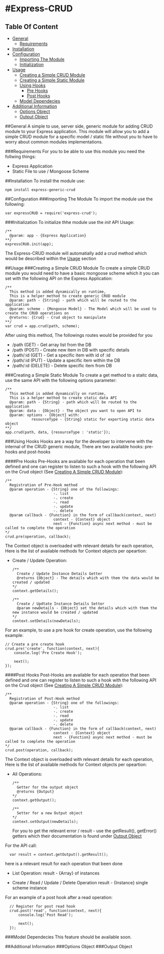 #Express-CRUD
============

## Table Of Content
- [General](#general)
  - [Requirements](#requirements)
- [Installation](#installation)
- [Configuration](#configuration)
  - [Importing The Module](#importing-the-module)
  - [Initialization](#initialization)
- [Usage](#usage)
  - [Creating a Simple CRUD Module](#creating-a-simple-crud-module)
  - [Creating a Simple Static Module](#creating-a-simple-static-module)
  - [Using Hooks](#using-hooks)
    - [Pre Hooks](#pre-hooks)
    - [Post Hooks](#post-hooks)
  - [Model Dependecies](#model-dependecies)
- [Additional Information](#additional-information)
  - [Options Object](#options-object)
  - [Output Object](#output-object)

##General
A simple to use, server side, generic module for adding CRUD module to your Express application.
This module will allow you to add a simple CRUD module for a specific model / static file without you to have to worry about common modules implementations.

###Requirements
For you to be able to use this module you need the follwing things:
- Express Application
- Static File to use / Mongoose Scheme

##Installation
To install the module use:
```
npm install express-generic-crud
```

##Configuration
###Importing The Module
To import the module use the following:
```
var expressCRUD = require('express-crud');
```


###Initialization
To initialize thhe module use the _init_ API
Usage:
```
/**
  @param: app - {Express Application}
**/
expressCRUD.init(app);
```
  
The Express-CRUD module will automatially add a crud method which would be described within the [Usage](#usage) section


##Usage
###Creating a Simple CRUD Module
To create a simple CRUD module you would need to have a basic mongoose scheme which it you can set with the following API on the Express Application:
```
/**
  This method is added dynamically on runtime,
  This is a helper method to create generic CRUD module
  @param: path - {String} - path which will be routed to the application
  @param: scheme - {Mongoose Model} - The Model which will be used to create the CRUD operations on
  @returns: {Crud} - Crud object to manipulate
**/
var crud = app.crud(path, scheme);
```

After using this method, The followings routes would be provided for you
- /path (GET) - Get array list from the DB
- /path (POST) - Create new item in DB with specific details
- /path/:id (GET) - Get a specific item with id of :id
- /path/:id (PUT) - Update a specific item within the DB
- /path/:id (DELETE) - Delete specific item from DB

###Creating a Simple Static Module
To create a get method to a staitc data, use the same API with the following options parameter:
```
/**
  This method is added dynamically on runtime,
  This is a helper method to create static data API
  @param: path - {String} - path which will be routed to the application
  @param: data - {Object} - The object you want to open API to
  @param: options - {Object} with:
            resourceType - {String} static for exporting static data object
**/
app.crud(path, data, {resourceType : 'static'});
```

###Using Hooks
Hooks are a way for the developer to intervene with the internal of the CRUD generic module,
There are two available hooks: pre-hooks and post-hooks

####Pre Hooks
Pre-Hooks are available for each operation that been defined and one can register to listen to such a hook with the following API on the Crud object (See [Creating A Simple CRUD Module](#creating-a-simple-crud-module)):
```
/**
  Registration of Pre-Hook method
  @param operation - {String} one of the followings:
                      -. list
                      -. create
                      -. read
                      -. update
                      -. delete
  @param callback - {Function} in the form of callback(context, next)
                      context - {Context} object
                      next - {Function} async next method - must be called to complete the operation
*/
crud.pre(operation, callback);
```

The Context object is overloaded with relevant details for each operation,
Here is the list of available methods for Context objects per opeartion:
- Create / Update Operation:
  ```
  /**
    Create / Update Instance Details Getter
    @returns {Object} - The details which with them the data would be created / updated
  */
  context.getDetails();
  
  /**
    Create / Updtate Instance Details Setter
    @param newDetails - {Object} set the details which with them the new instance would be created / updated
  */
  context.setDetails(newDetails);
  
  ```

For an example, to use a pre hook for create operation, use the following example:
  ```
  // Create a pre create hook
  crud.pre('create', function(context, next){
      console.log('Pre Create Hook');

      next();
  });
  ```

####Post Hooks
Post-Hooks are available for each operation that been defined and one can register to listen to such a hook with the following API on the Crud object (See [Creating A Simple CRUD Module](#creating-a-simple-crud-module)):
```
/**
  Registration of Post-Hook method
  @param operation - {String} one of the followings:
                      -. list
                      -. create
                      -. read
                      -. update
                      -. delete
  @param callback - {Function} in the form of callback(context, next)
                      context - {Context} object
                      next - {Function} async next method - must be called to complete the operation
*/
crud.post(operation, callback);
```

The Context object is overloaded with relevant details for each operation,
Here is the list of available methods for Context objects per opeartion:
- All Operations:
  ```
  /**
    Getter for the output object
    @returns {Output}
  */
  context.getOutput();
  
  /**
    Setter for a new Output object
  */
  context.setOutput(newDetails);
  ```
  
  For you to get the relevant error / result - use the getResult(), getError() getters which their documentation is found under [Output Object](#output-object)
  
For the API call:
```
  var result = context.getOutput().getResult();
```
here is a relevant result for each operation that been done
- List Operation:
  result - {Array} of instances

- Create / Read / Update / Delete Operation
  result - {Instance} single scheme instance
  
For an example of a post hook after a read operation:
```
  // Register for post read hook
  crud.post('read', function(context, next){
      console.log('Post Read');
      
      next();
  });
```
  
###Model Dependecies
This feature should be available soon.


##Additional Information
###Options Object
###Output Object
